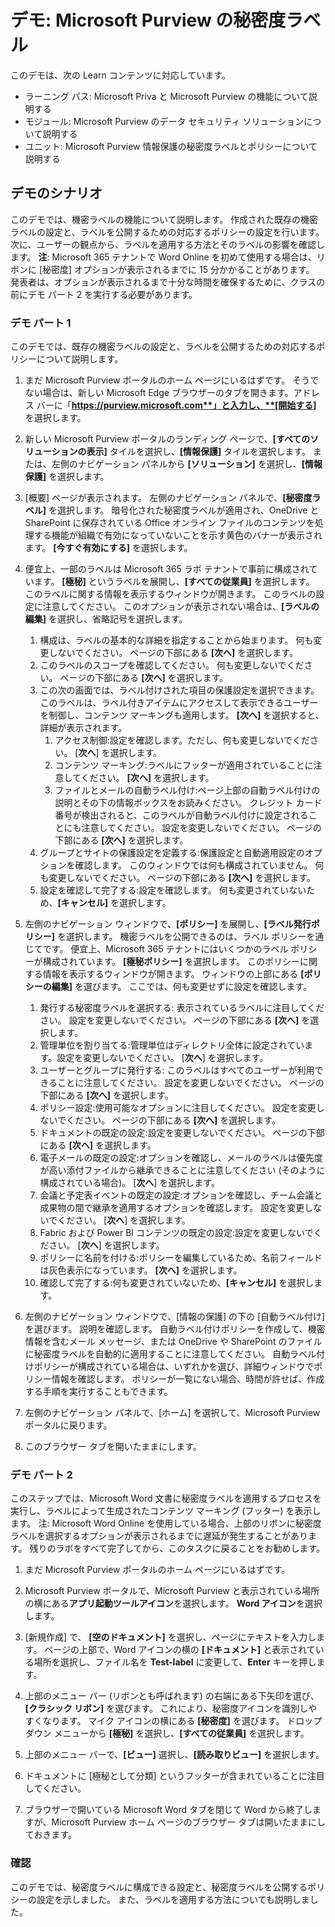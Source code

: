 <!---
---
デモ: タイトル: 'Microsoft Purview の秘密度ラベル' ラーニング パス/モジュール/ユニット: 'Microsoft Priva と Microsoft Purview の機能について説明する; モジュール 2: Microsoft Purview のデータ コンプライアンス ソリューションについて説明する; ユニット 4: Microsoft Purview 情報保護の秘密度ラベルとポリシーについて説明する'
---
--->

# デモ: Microsoft Purview の秘密度ラベル

このデモは、次の Learn コンテンツに対応しています。

- ラーニング パス: Microsoft Priva と Microsoft Purview の機能について説明する
- モジュール: Microsoft Purview のデータ セキュリティ ソリューションについて説明する
- ユニット: Microsoft Purview 情報保護の秘密度ラベルとポリシーについて説明する

## デモのシナリオ

このデモでは、機密ラベルの機能について説明します。  作成された既存の機密ラベルの設定と、ラベルを公開するための対応するポリシーの設定を行います。   次に、ユーザーの観点から、ラベルを適用する方法とそのラベルの影響を確認します。  **注**: Microsoft 365 テナントで Word Online を初めて使用する場合は、リボンに [秘密度] オプションが表示されるまでに 15 分かかることがあります。  発表者は、オプションが表示されるまで十分な時間を確保するために、クラスの前にデモ パート 2 を実行する必要があります。

### デモ パート 1

このデモでは、既存の機密ラベルの設定と、ラベルを公開するための対応するポリシーについて説明します。

1. まだ Microsoft Purview ポータルのホーム ページにいるはずです。 そうでない場合は、新しい Microsoft Edge ブラウザーのタブを開きます。アドレス バーに「**https://purview.microsoft.com**」と入力し、**[開始する]** を選択します。  

1. 新しい Microsoft Purview ポータルのランディング ページで、**[すべてのソリューションの表示]** タイルを選択し、**[情報保護]** タイルを選択します。 または、左側のナビゲーション パネルから **[ソリューション]** を選択し、**[情報保護]** を選択します。

1. [概要] ページが表示されます。 左側のナビゲーション パネルで、**[秘密度ラベル]** を選択します。 暗号化された秘密度ラベルが適用され、OneDrive と SharePoint に保存されている Office オンライン ファイルのコンテンツを処理する機能が組織で有効になっていないことを示す黄色のバナーが表示されます。  **[今すぐ有効にする]** を選択します。

1. 便宜上、一部のラベルは Microsoft 365 ラボ テナントで事前に構成されています。 **[極秘]** というラベルを展開し、**[すべての従業員]** を選択します。  このラベルに関する情報を表示するウィンドウが開きます。  このラベルの設定に注意してください。  このオプションが表示されない場合は、**[ラベルの編集]** を選択し、省略記号を選択します。
    1. 構成は、ラベルの基本的な詳細を指定することから始まります。  何も変更しないでください。  ページの下部にある **[次へ]** を選択します。
    1. このラベルのスコープを確認してください。 何も変更しないでください。  ページの下部にある **[次へ]** を選択します。
    1. この次の画面では、ラベル付けされた項目の保護設定を選択できます。 このラベルは、ラベル付きアイテムにアクセスして表示できるユーザーを制御し、コンテンツ マーキングも適用します。  **[次へ]** を選択すると、詳細が表示されます。
        1. アクセス制御:設定を確認します。ただし、何も変更しないでください。  [**次へ**] を選択します。
        1. コンテンツ マーキング:ラベルにフッターが適用されていることに注意してください。  **[次へ]** を選択します。
        1. ファイルとメールの自動ラベル付け:ページ上部の自動ラベル付けの説明とその下の情報ボックスをお読みください。  クレジット カード番号が検出されると、このラベルが自動ラベル付けに設定されることにも注意してください。 設定を変更しないでください。  ページの下部にある **[次へ]** を選択します。
    1. グループとサイトの保護設定を定義する:保護設定と自動適用設定のオプションを確認します。  このウィンドウでは何も構成されていません。  何も変更しないでください。 ページの下部にある **[次へ]** を選択します。
    1. 設定を確認して完了する:設定を確認します。  何も変更されていないため、**[キャンセル]** を選択します。

1. 左側のナビゲーション ウィンドウで、**[ポリシー]** を展開し、**[ラベル発行ポリシー]** を選択します。  機密ラベルを公開できるのは、ラベル ポリシーを通じてです。  便宜上、Microsoft 365 テナントにはいくつかのラベル ポリシーが構成されています。 **[極秘ポリシー]** を選択します。  このポリシーに関する情報を表示するウィンドウが開きます。 ウィンドウの上部にある **[ポリシーの編集]** を選びます。  ここでは、何も変更せずに設定を確認します。
    1. 発行する秘密度ラベルを選択する: 表示されているラベルに注目してください。  設定を変更しないでください。  ページの下部にある **[次へ]** を選択します。
    1. 管理単位を割り当てる:管理単位はディレクトリ全体に設定されています。設定を変更しないでください。 [**次へ**] を選択します。  
    1. ユーザーとグループに発行する: このラベルはすべてのユーザーが利用できることに注意してください。  設定を変更しないでください。  ページの下部にある **[次へ]** を選択します。
    1. ポリシー設定:使用可能なオプションに注目してください。 設定を変更しないでください。  ページの下部にある **[次へ]** を選択します。
    1. ドキュメントの既定の設定:設定を変更しないでください。  ページの下部にある **[次へ]** を選択します。
    1. 電子メールの既定の設定:オプションを確認し、メールのラベルは優先度が高い添付ファイルから継承できることに注意してください (そのように構成されている場合)。 [**次へ**] を選択します。
    1. 会議と予定表イベントの既定の設定:オプションを確認し、チーム会議と成果物の間で継承を適用するオプションを確認します。 設定を変更しないでください。  [**次へ**] を選択します。
    1. Fabric および Power BI コンテンツの既定の設定:設定を変更しないでください。  [**次へ**] を選択します。
    1. ポリシーに名前を付ける:ポリシーを編集しているため、名前フィールドは灰色表示になっています。 **[次へ]** を選択します。
    1. 確認して完了する:何も変更されていないため、**[キャンセル]** を選択します。

1. 左側のナビゲーション ウィンドウで、[情報の保護] の下の [自動ラベル付け] を選びます。 説明を確認します。 自動ラベル付けポリシーを作成して、機密情報を含むメール メッセージ、または OneDrive や SharePoint のファイルに秘密度ラベルを自動的に適用することに注意してください。 自動ラベル付けポリシーが構成されている場合は、いずれかを選び、詳細ウィンドウでポリシー情報を確認します。  ポリシーが一覧にない場合、時間が許せば、作成する手順を実行することもできます。

1. 左側のナビゲーション パネルで、[ホーム] を選択して、Microsoft Purview ポータルに戻ります。

1. このブラウザー タブを開いたままにします。

### デモ パート 2

このステップでは、Microsoft Word 文書に秘密度ラベルを適用するプロセスを実行し、ラベルによって生成されたコンテンツ マーキング (フッター) を表示します。 注: Microsoft Word Online を使用している場合、上部のリボンに秘密度ラベルを選択するオプションが表示されるまでに遅延が発生することがあります。  残りのラボをすべて完了してから、このタスクに戻ることをお勧めします。

1. まだ Microsoft Purview ポータルのホーム ページにいるはずです。 
1. Microsoft Purview ポータルで、Microsoft Purview と表示されている場所の横にある**アプリ起動ツールアイコン**を選択します。 **Word アイコン**を選択します。  

1. [新規作成] で、 **[空のドキュメント]** を選択し、ページにテキストを入力します。  ページの上部で、Word アイコンの横の **[ドキュメント]** と表示されている場所を選択し、ファイル名を **Test-label** に変更して、**Enter** キーを押します。

1. 上部のメニュー バー (リボンとも呼ばれます) の右端にある下矢印を選び、**[クラシック リボン]** を選びます。  これにより、秘密度アイコンを識別しやすくなります。 マイク アイコンの横にある **[秘密度]** を選びます。 ドロップダウン メニューから **[極秘]** を選択し、**[すべての従業員]** を選択します。  

1. 上部のメニュー バーで、**[ビュー]** 選択し、**[読み取りビュー]** を選択します。

1. ドキュメントに [極秘として分類] というフッターが含まれていることに注目してください。  

1. ブラウザーで開いている Microsoft Word タブを閉じて Word から終了しますが、Microsoft Purview ホーム ページのブラウザー タブは開いたままにしておきます。

### 確認

このデモでは、秘密度ラベルに構成できる設定と、秘密度ラベルを公開するポリシーの設定を示しました。 また、ラベルを適用する方法についても説明しました。
